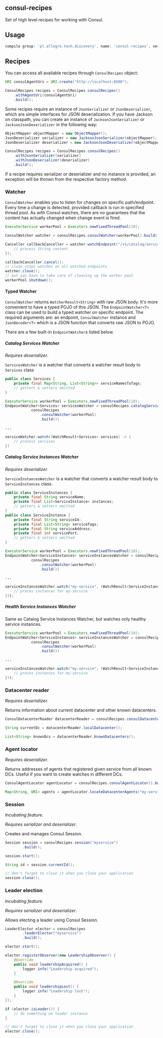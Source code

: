 consul-recipes
----

Set of high level recipes for working with Consul.

## Usage

```groovy
compile group: 'pl.allegro.tech.discovery', name: 'consul-recipes', version: '0.8.2'
```

## Recipes

You can access all available recipes through `ConsulRecipes` object:

```java
URI consulAgentUri = URI.create("http://localhost:8500");

ConsulRecipes recipes = ConsulRecipes.consulRecipes()
    .withAgentUri(consulAgentUri)
    .build();
```

Some recipes require an instance of `JsonSerializer` or `JsonDeserializer`,
which are simple interfaces for JSON deserialization. If you have Jackson on classpath,
you can create an instance of `JacksonJsonSerializer` or `JacksonJsonDeserializer` in the following way:

```java
ObjectMapper objectMapper = new ObjectMapper();
JsonDeserializer serializer = new JacksonJsonSerializer(objectMapper);
JsonDeserializer deserializer = new JacksonJsonDeserializer(objectMapper);

ConsulRecipes recipes = ConsulRecipes.consulRecipes()
    .withJsonSerializer(serializer)
    .withJsonDeserializer(deserializer)
    .build();
```

If a recipe requires serializer or deserializer and no instance is provided,
an exception will be thrown from the respective factory method.

### Watcher

`ConsulWatcher` enables you to listen for changes on specific path/endpoint. Every time a change is detected, provided
callback is run in specified thread pool. As with Consul watches, there are no guarantees that the content has
actually changed when change event is fired.

```java
ExecutorService workerPool = Executors.newFixedThreadPool(10);

ConsulWatcher watcher = consulRecipes.consulWatcher(workerPool).build();

Canceller callbackCanceller = watcher.watchEndpoint("/v1/catalog/services", (content) -> {
    // process String content
});

callbackCanceller.cancel();
// close stops watches on all watched endpoints
watcher.close();
// but you have to take care of cleaning up the worker pool
workerPool.shutdown();
```

#### Typed Watcher

`ConsulWatcher` returns `WatcherResult<String>` with raw JSON body. It's more convenient to have a typed POJO of this JSON.
The `EndpointWatcher<T>` class can be used to build a typed watcher on specific endpoint.
The required arguments are: an endpoint, `ConsulWatcher` instance and `JsonDecoder<T>` which is a JSON function
that converts raw JSON to POJO.

There are a few built-in `EndpointWatcher`s listed below.

##### Catalog Services Watcher

*Requires deserializer*.

`ServicesWatcher` is a watcher that converts a watcher result body to `Services` class

```java
public class Services {
    private final Map<String, List<String>> serviceNamesToTags;
    // getters & setters omitted
}
```

```java
ExecutorService workerPool = Executors.newFixedThreadPool(10);
EndpointWatcher<Services> servicesWatcher = consulRecipes.catalogServicesWatcher(
            consulRecipes
                .consulWatcher(workerPool)
                .build())

...

serviceWatcher.watch((WatchResult<Services> services) -> {
    // process services
})
```


##### Catalog Service Instances Watcher

*Requires deserializer*.

`ServiceInstancesWatcher` is a watcher that converts a watcher result body to `ServiceInstances` class.

```java
public class ServiceInstances {
    private final String serviceName;
    private final List<ServiceInstance> instances;
    // getters & setters omitted
}
public class ServiceInstance {
    private final String serviceId;
    private final List<String> serviceTags;
    private final String serviceAddress;
    private final int servicePort;
    // getters & setters omitted
}
```

```java
ExecutorService workerPool = Executors.newFixedThreadPool(10);
EndpointWatcher<ServiceInstances> serviceInstancesWatcher = consulRecipes.catalogServiceInstancesWatcher("my-services",
            consulRecipes
                .consulWatcher(workerPool)
                .build())

...

serviceInstancesWatcher.watch("my-service", (WatchResult<ServiceInstances> instances) -> {
    // proces instances for my-service
}));
```

##### Health Service Instances Watcher

Same as Catalog Service Instances Watcher, but watches only healthy service instances.

```java
ExecutorService workerPool = Executors.newFixedThreadPool(10);
EndpointWatcher<ServiceInstances> serviceInstancesWatcher = consulRecipes.healthServiceInstancesWatcher("my-services",
            consulRecipes
                .consulWatcher(workerPool)
                .build())

...

serviceInstancesWatcher.watch("my-service", (WatchResult<ServiceInstances> instances) -> {
    // proces instances for my-service
}));
```

### Datacenter reader

*Requires deserializer*.

Returns information about current datacenter and other known datacenters.

```java
ConsulDatacenterReader datacenterReader = consulRecipes.consulDatacenterReader().build();

String currentDc = datacenterReader.localDatacenter();

List<String> knownDcs = datacenterReader.knownDatacenters();
```

### Agent locator

*Requires deserializer*.

Returns addresses of agents that registered given service from all known DCs.
Useful if you want to create watches in different DCs.

```java
ConsulAgentLocator agentLocator = consulRecipes.consulAgentLocator().build();

Map<String, URI> agents = agentLocator.locateDatacenterAgents("my-service");
```

### Session

*Incubating feature*.

*Requires serializer and deserializer*.

Creates and manages Consul Session.

```java
Session session = consulRecipes.session("myservice")
        .build();

session.start();

String id = session.currentId();

// don't forget to close it when you close your application
session.close();
```

### Leader election

*Incubating feature*.

*Requires serializer and deserializer*.

Allows electing a leader using Consul Session.

```java
LeaderElector elector = consulRecipes
        .leaderElector("myservice")
        .build();

elector.start();

elector.registerObserver(new LeadershipObserver() {
    @Override
    public void leadershipAcquired() {
        logger.info("Leadership acquired");
    }

    @Override
    public void leadershipLost() {
        logger.info("Leadership lost");
    }
});

if (elector.isLeader()) {
    // do something on leader instance
}

// don't forget to close it when you close your application
elector.close();
```

